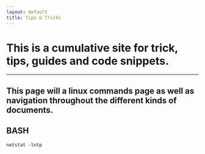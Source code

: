 ```yaml
---
layout: default
title: Tips & Tricks
---
```

# This is a cumulative site for trick, tips, guides and code snippets.
---
## This page will a linux commands page as well as navigation throughout the different kinds of documents.
## BASH
`netstat -lntp` 
